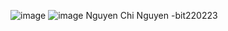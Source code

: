 ![image](https://github.com/user-attachments/assets/53d860d2-f33e-487c-9236-027284812936)
![image](https://github.com/user-attachments/assets/4198a377-83e0-40c4-87b8-00aa6ffcbf64)
Nguyen Chi Nguyen -bit220223
